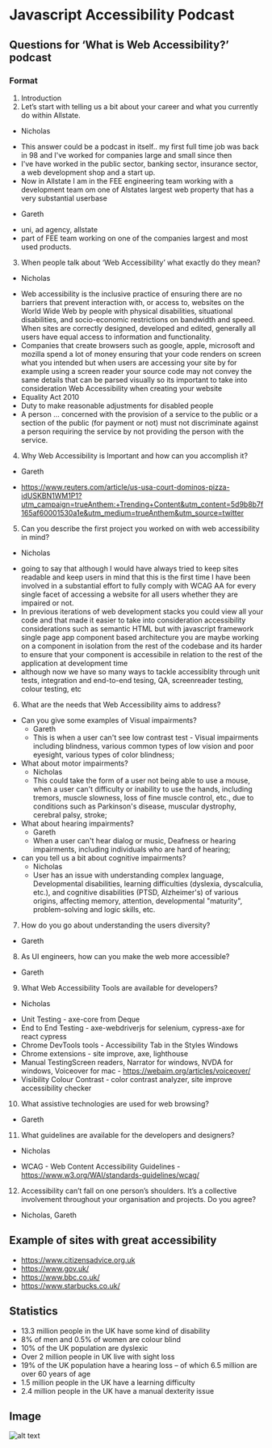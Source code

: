 # Javascript Accessibility Podcast

## Questions for ‘What is Web Accessibility?’ podcast

### Format
1. Introduction
2. Let’s start with telling us a bit about your career and what you currently do within Allstate.
  * Nicholas
  - This answer could be a podcast in itself.. my first full time job was back in 98 and I've worked for companies large and small since then
  - I've have worked in the public sector, banking sector, insurance sector, a web development shop and a start up.
  - Now in Allstate I am in the FEE engineering team working with a development team om one of Alstates largest web property that has a very substantial userbase
  * Gareth
  - uni, ad agency, allstate
  - part of FEE team working on one of the companies largest and most used products.
3. When people talk about ‘Web Accessibility’ what exactly do they mean?
  * Nicholas
  - Web accessibility is the inclusive practice of ensuring there are no barriers that prevent interaction with, or access to, websites on the World Wide Web by people with physical disabilities, situational disabilities, and socio-economic restrictions on bandwidth and speed. When sites are correctly designed, developed and edited, generally all users have equal access to information and functionality.
  - Companies that create browsers such as google, apple, microsoft and mozilla spend a lot of money ensuring that your code renders on screen what you intended but when users are accessing your site by for example using a screen reader your source code may not convey the same details that can be parsed visually so its important to take into consideration Web Accessibility when creating your website
 - Equality Act 2010 
 - Duty to make reasonable adjustments for disabled people
 - A person ... concerned with the provision of a service to the public or a section of the public (for payment or not) must not discriminate against a person requiring the service by not providing the person with the service.
4. Why Web Accessibility is Important and how can you accomplish it?
  * Gareth
  - https://www.reuters.com/article/us-usa-court-dominos-pizza-idUSKBN1WM1P1?utm_campaign=trueAnthem:+Trending+Content&utm_content=5d9b8b7f165af60001530a1e&utm_medium=trueAnthem&utm_source=twitter
5. Can you describe the first project you worked on with web accessibility in mind?
  * Nicholas
   - going to say that although I would have always tried to keep sites readable and keep users in mind that this is the first time I have been involved in a substantial effort to fully comply with WCAG AA for every single facet of accessing a website for all users whether they are impaired or not.
   - In previous iterations of web development stacks you could view all your code and that made it easier to take into consideration accessibility considerations such as semantic HTML but with javascript framework single page app component based architecture you are maybe working on a component in isolation from the rest of the codebase and its harder to ensure that your component is accessibile in relation to the rest of the application at development time
   - although now we have so many ways to tackle accessiblity through unit tests, integration and end-to-end tesing, QA, screenreader testing, colour testing, etc
6. What are the needs that Web Accessibility aims to address?
 - Can you give some examples of Visual impairments?
   * Gareth
    - This is when a user can't see low contrast test - Visual impairments including blindness, various common types of low vision and poor eyesight, various types of color blindness;
 - What about motor impairments?
   * Nicholas
    - This could take the form of a user not being able to use a mouse, when a user can't difficulty or inability to use the hands, including tremors, muscle slowness, loss of fine muscle control, etc., due to conditions such as Parkinson's disease, muscular dystrophy, cerebral palsy, stroke;
 - What about hearing impairments?
   * Gareth
    - When a user can't hear dialog or music, Deafness or hearing impairments, including individuals who are hard of hearing;
 - can you tell us a bit about cognitive impairments?
   * Nicholas
    - User has an issue with understanding complex language, Developmental disabilities, learning difficulties (dyslexia, dyscalculia, etc.), and cognitive disabilities (PTSD, Alzheimer's) of various origins, affecting memory, attention, developmental "maturity", problem-solving and logic skills, etc.
7. How do you go about understanding the users diversity?
 * Gareth
8. As UI engineers, how can you make the web more accessible?
 * Gareth
9. What Web Accessibility Tools are available for developers?
 * Nicholas
 - Unit Testing - axe-core from Deque
 - End to End Testing - axe-webdriverjs for selenium, cypress-axe for react cypress 
 - Chrome DevTools tools - Accessibility Tab in the Styles Windows
 - Chrome extensions - site improve, axe, lighthouse 
 - Manual TestingScreen readers, Narrator for windows, NVDA for windows, Voiceover for mac - https://webaim.org/articles/voiceover/  
 - Visibility Colour Contrast - color contrast analyzer, site improve accessibility checker
10. What assistive technologies are used for web browsing?
 * Gareth
11. What guidelines are available for the developers and designers?
 * Nicholas
  - WCAG - Web Content Accessibility Guidelines - https://www.w3.org/WAI/standards-guidelines/wcag/
12. Accessibility can’t fall on one person’s shoulders. It’s a collective involvement throughout
your organisation and projects. Do you agree?
 * Nicholas, Gareth
 
## Example of sites with great accessibility
 - https://www.citizensadvice.org.uk
 - https://www.gov.uk/
 - https://www.bbc.co.uk/
 - https://www.starbucks.co.uk/

## Statistics
 - 13.3 million people in the UK have some kind of disability
 - 8% of men and 0.5% of women are colour blind
 - 10% of the UK population are dyslexic
 - Over 2 million people in UK live with sight loss
 - 19% of the UK population have a hearing loss – of which 6.5 million are over 60 years of age
 - 1.5 million people in the UK have a learning difficulty
 - 2.4 million people in the UK have a manual dexterity issue

## Image

![alt text](https://user-images.githubusercontent.com/1111211/69015722-d7dfdd00-098e-11ea-98be-3b787eced0b2.png)
